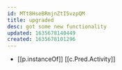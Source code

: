 ```yaml
---
id: MTt8HseBRmjnZtI5vzpQM
title: upgraded
desc: got some new functionality
updated: 1635678140449
created: 1635678101296
---
```



- [[p.instanceOf]] [[c.Pred.Activity]]

